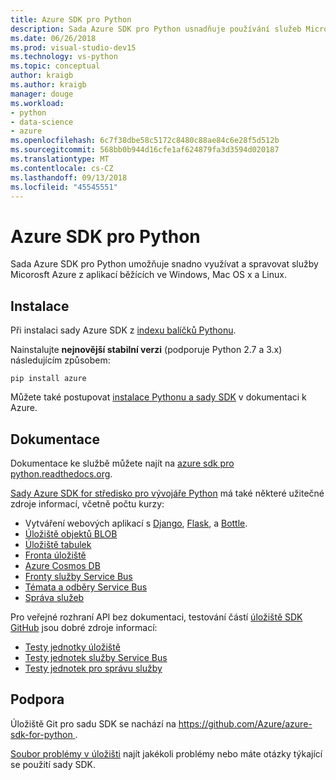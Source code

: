 ```yaml
---
title: Azure SDK pro Python
description: Sada Azure SDK pro Python usnadňuje používání služeb Microsoft Azure z aplikací Pythonu běží na libovolné platformě.
ms.date: 06/26/2018
ms.prod: visual-studio-dev15
ms.technology: vs-python
ms.topic: conceptual
author: kraigb
ms.author: kraigb
manager: douge
ms.workload:
- python
- data-science
- azure
ms.openlocfilehash: 6c7f38dbe58c5172c8480c88ae84c6e28f5d512b
ms.sourcegitcommit: 568bb0b944d16cfe1af624879fa3d3594d020187
ms.translationtype: MT
ms.contentlocale: cs-CZ
ms.lasthandoff: 09/13/2018
ms.locfileid: "45545551"
---
```

# <a name="azure-sdk-for-python"></a>Azure SDK pro Python

Sada Azure SDK pro Python umožňuje snadno využívat a spravovat služby Micorosft Azure z aplikací běžících ve Windows, Mac OS x a Linux.

## <a name="installation"></a>Instalace

Při instalaci sady Azure SDK z [indexu balíčků Pythonu](https://pypi.python.org/pypi/azure).

Nainstalujte **nejnovější stabilní verzi** (podporuje Python 2.7 a 3.x) následujícím způsobem:

```command
pip install azure
```

Můžete také postupovat [instalace Pythonu a sady SDK](https://docs.microsoft.com/azure/python-how-to-install/) v dokumentaci k Azure.

## <a name="documentation"></a>Dokumentace

Dokumentace ke službě můžete najít na [azure sdk pro python.readthedocs.org](https://docs.microsoft.com/en-us/python/azure/?view=azure-python).

[Sady Azure SDK for středisko pro vývojáře Python](https://azure.microsoft.com/develop/python/) má také některé užitečné zdroje informací, včetně počtu kurzy:

- Vytváření webových aplikací s [Django](/azure/app-service-web/web-sites-python-create-deploy-django-app), [Flask](/azure/app-service-web/web-sites-python-create-deploy-flask-app), a [Bottle](/azure/app-service-web/web-sites-python-create-deploy-bottle-app).
- [Úložiště objektů BLOB](/azure/storage/storage-python-how-to-use-blob-storage)
- [Úložiště tabulek](/azure/storage/storage-python-how-to-use-table-storage)
- [Fronta úložiště](/azure/storage/storage-python-how-to-use-queue-storage)
- [Azure Cosmos DB](/azure/cosmos-db/sql-api-python-application)
- [Fronty služby Service Bus](/azure/service-bus-messaging/service-bus-python-how-to-use-queues)
- [Témata a odběry Service Bus](/azure/service-bus-messaging/service-bus-python-how-to-use-topics-subscriptions)
- [Správa služeb](/azure/cloud-services/cloud-services-python-how-to-use-service-management)

Pro veřejné rozhraní API bez dokumentaci, testování částí [úložiště SDK GitHub](https://github.com/Azure/azure-sdk-for-python) jsou dobré zdroje informací:

- [Testy jednotky úložiště](https://github.com/Azure/azure-storage-python/tree/master/tests)
- [Testy jednotek služby Service Bus](https://github.com/Azure/azure-sdk-for-python/tree/master/azure-servicebus/tests)
- [Testy jednotek pro správu služby](https://github.com/Azure/azure-sdk-for-python/tree/master/azure-servicemanagement-legacy/tests)

## <a name="support"></a>Podpora

Úložiště Git pro sadu SDK se nachází na [ https://github.com/Azure/azure-sdk-for-python ](https://github.com/Azure/azure-sdk-for-python).

[Soubor problémy v úložišti](https://github.com/Azure/azure-sdk-for-python/issues) najít jakékoli problémy nebo máte otázky týkající se použití sady SDK.
